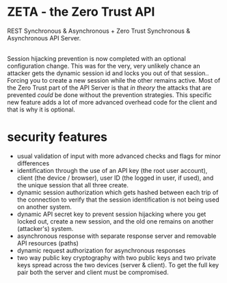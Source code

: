 # ZETA - the Zero Trust API

REST Synchronous & Asynchronous + Zero Trust Synchronous & Asynchronous API Server.<br><br>

Session hijacking prevention is now completed with an optional configuration change. This was for the very, very unlikely chance an attacker gets the dynamic session id and locks you out of that session.. Forcing you to create a new session while the other remains active. Most of the Zero Trust part of the API Server is that <i>in theory</i> the attacks that are prevented <i>could</i> be done without the prevention strategies. This specific new feature adds a lot of more advanced overhead code for the client and that is why it is optional.

# security features
  - usual validation of input with more advanced checks and flags for minor differences
  - identification through the use of an API key (the root user account), client (the device / browser), user ID (the logged in user, if used), and the unique session that all three create.
  - dynamic session authorization which gets hashed between each trip of the connection to verify that the session identification is not being used on another system.
  - dynamic API secret key to prevent session hijacking where you get locked out, create a new session, and the old one remains on another (attacker's) system.
  - asynchronous response with separate response server and removable API resources (paths)
  - dynamic request authorization for asynchronous responses
  - two way public key cryptography with two public keys and two private keys spread across the two devices (server & client). To get the full key pair both the server and client must be compromised.
